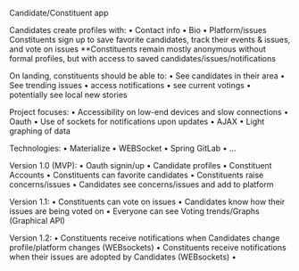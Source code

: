 ﻿Candidate/Constituent app

Candidates create profiles with:
    • Contact info
    • Bio
    • Platform/issues
Constituents sign up to save favorite candidates, track their events & issues, and vote on issues
	**Constituents remain mostly anonymous without formal 	profiles, but with access to saved candidates/issues/notifications

On landing, constituents should be able to:
    • See candidates in their area
    • See trending issues
    • access notifications
    • see current votings
    • potentially see local new stories

Project focuses:
    • Accessibility on low-end devices and slow connections
    • Oauth
    • Use of sockets for notifications upon updates
    • AJAX
    • Light graphing of data

Technologies:
    • Materialize
    • WEBSocket
    • Spring
      GitLab
    • ...
    
Version 1.0 (MVP):
    • Oauth signin/up
    • Candidate profiles
    • Constituent Accounts
    • Constituents can favorite candidates
    • Constituents raise concerns/issues
    • Candidates see concerns/issues and add to platform

Version 1.1:
    • Constituents can vote on issues
    • Candidates know how their issues are being voted on
    • Everyone can see Voting trends/Graphs (Graphical API)

Version 1.2:
    • Constituents receive notifications when Candidates change profile/platform changes (WEBsockets)
    • Constituents receive notifications when their issues are adopted by Candidates (WEBsockets)
    • 
